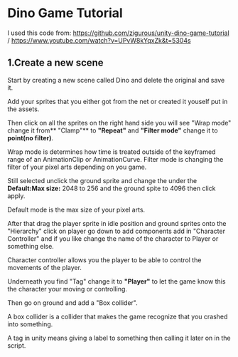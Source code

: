 # Dino Game Tutorial

I used this code from: https://github.com/zigurous/unity-dino-game-tutorial /
https://www.youtube.com/watch?v=UPvW8kYqxZk&t=5304s

## 1.Create a new scene

Start by creating a new scene called Dino and delete the original and save it.

Add your sprites that you either got from the net or created it youself put in the assets.

Then click on all the sprites on the right hand side you will see "Wrap mode" change it from** "Clamp"** to **"Repeat"** and **"Filter mode"** change it to **point(no filter)**. 

Wrap mode is determines how time is treated outside of the keyframed range of an AnimationClip or AnimationCurve.
Filter mode is changing the filter of your pixel arts depending on you game.

Still selected unclick the ground sprite and change the under the **Default:Max size:** 2048 to 256 and the ground spite to 4096 then click apply. 

Default mode is the max size of your pixel arts.

After that drag the player sprite in idle position and ground sprites onto the "Hierarchy" click on player go down to add components add in "Character Controller" and if you like change the name of the character to Player or something else.

Character controller allows you the player to be able to control the movements of the player.

Underneath you find "Tag" change it to **"Player"** to let the game know this the character your moving or controlling. 

Then go on ground and add a "Box collider".

A box collider is a collider that makes the game recognize that you crashed into something.

A tag in unity means giving a label to something then calling it later on in the script.
